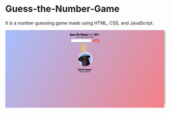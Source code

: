 # Guess-the-Number-Game

It is a number guessing game made using HTML, CSS, and JavaScript.

<img src='./images/gng.gif'/>
